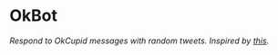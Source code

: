 # OkBot
_Respond to OkCupid messages with random tweets. Inspired by [this](http://jezebel.com/5984752/horseebooks-okc-account-proves-sad-point-about-online-dating-interaction)._
